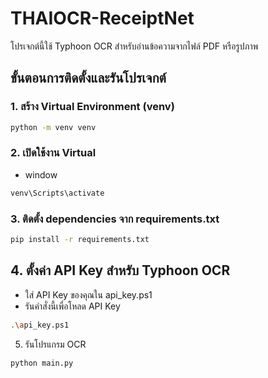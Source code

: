 # THAIOCR-ReceiptNet
โปรเจกต์นี้ใช้ Typhoon OCR สำหรับอ่านข้อความจากไฟล์ PDF หรือรูปภาพ

## ขั้นตอนการติดตั้งและรันโปรเจกต์

### 1. สร้าง Virtual Environment (venv)
```bash
python -m venv venv
```

### 2. เปิดใช้งาน Virtual 
- window
```bash
venv\Scripts\activate
```

### 3. ติดตั้ง dependencies จาก requirements.txt
```bash
pip install -r requirements.txt
```

## 4. ตั้งค่า API Key สำหรับ Typhoon OCR 
- ใส่ API Key ของคุณใน api_key.ps1
- รันคำสั่งนี้เพื่อโหลด API Key
```bash
.\api_key.ps1
```

5. รันโปรแกรม OCR
```bash
python main.py
```

